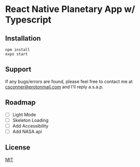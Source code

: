 # React Native Planetary App w/ Typescript

## Installation

```
npm install
expo start
```

## Support
If any bugs/errors are found, please feel free to contact me at csconner@protonmail.com and I'll reply a.s.a.p.

## Roadmap
* [ ] Light Mode
* [ ] Skeleton Loading
* [ ] Add Accessibility
* [ ] Add NASA api

## License
[MIT](https://choosealicense.com/licenses/mit/)
